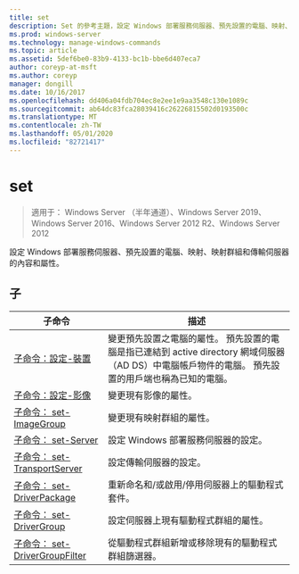 ```yaml
---
title: set
description: Set 的參考主題，設定 Windows 部署服務伺服器、預先設置的電腦、映射、映射群組和傳輸伺服器的屬性和屬性。
ms.prod: windows-server
ms.technology: manage-windows-commands
ms.topic: article
ms.assetid: 5def6be0-83b9-4133-bc1b-bbe6d407eca7
author: coreyp-at-msft
ms.author: coreyp
manager: dongill
ms.date: 10/16/2017
ms.openlocfilehash: dd406a04fdb704ec8e2ee1e9aa3548c130e1089c
ms.sourcegitcommit: ab64dc83fca28039416c26226815502d0193500c
ms.translationtype: MT
ms.contentlocale: zh-TW
ms.lasthandoff: 05/01/2020
ms.locfileid: "82721417"
---
```

# <a name="set"></a>set

> 適用于： Windows Server （半年通道）、Windows Server 2019、Windows Server 2016、Windows Server 2012 R2、Windows Server 2012

設定 Windows 部署服務伺服器、預先設置的電腦、映射、映射群組和傳輸伺服器的內容和屬性。

## <a name="subcommands"></a>子
|子命令|描述|
|-------|--------|
|[子命令：設定-裝置](subcommand-set-device.md)|變更預先設置之電腦的屬性。 預先設置的電腦是指已連結到 active directory 網域伺服器（AD DS）中電腦帳戶物件的電腦。 預先設置的用戶端也稱為已知的電腦。|
|[子命令：設定-影像](subcommand-set-image.md)|變更現有影像的屬性。|
|[子命令： set-ImageGroup](subcommand-set-imagegroup.md)|變更現有映射群組的屬性。|
|[子命令： set-Server](subcommand-set-server.md)|設定 Windows 部署服務伺服器的設定。|
|[子命令： set-TransportServer](subcommand-set-transportserver.md)|設定傳輸伺服器的設定。|
|[子命令： set-DriverPackage](subcommand-set-driverpackage.md)|重新命名和/或啟用/停用伺服器上的驅動程式套件。|
|[子命令： set-DriverGroup](subcommand-set-drivergroup.md)|設定伺服器上現有驅動程式群組的屬性。|
|[子命令： set-DriverGroupFilter](subcommand-set-drivergroupfilter.md)|從驅動程式群組新增或移除現有的驅動程式群組篩選器。|
